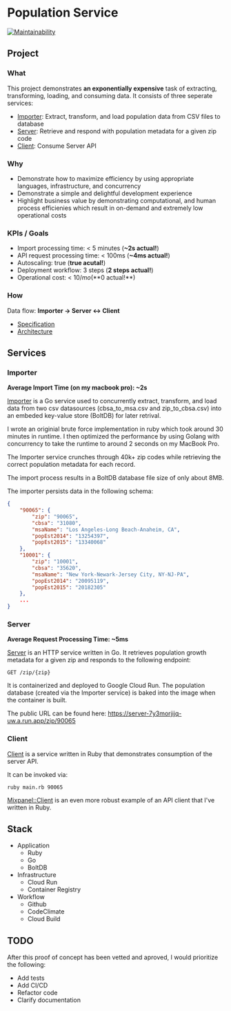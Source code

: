 # Population Service

[![Maintainability](https://api.codeclimate.com/v1/badges/bd189711b340c16cddce/maintainability)](https://codeclimate.com/github/keolo/population/maintainability)

## Project

### What

This project demonstrates **an exponentially expensive** task of extracting, transforming, loading, and
consuming data. It consists of three seperate services:

* [Importer](services/importer): Extract, transform, and load population data from CSV files to
  database
* [Server](services/server): Retrieve and respond with population metadata for a given zip code
* [Client](services/client): Consume Server API

### Why

* Demonstrate how to maximize efficiency by using appropriate languages, infrastructure, and concurrency
* Demonstrate a simple and delightful development experience
* Highlight business value by demonstrating computational, and human process efficienies which result in on-demand and extremely low operational costs

### KPIs / Goals

* Import processing time: < 5 minutes (**~2s actual!**)
* API request processing time: < 100ms (**~4ms actual!**)
* Autoscaling: true (**true acutal!**)
* Deployment workflow: 3 steps (**2 steps actual!**)
* Operational cost: < $10/mo (**$0 actual!**)

### How

Data flow: **Importer -> Server <-> Client**

* [Specification](docs/specification.md)
* [Architecture](docs/architecture.md)

## Services

### Importer

__Average Import Time (on my macbook pro): ~2s__

[Importer](services/importer) is a Go service used to concurrently extract, transform, and load data from two csv
datasources (cbsa_to_msa.csv and zip_to_cbsa.csv) into an embeded key-value
store (BoltDB) for later retrival.

I wrote an originial brute force implementation in ruby which took around 30 minutes in runtime. I then optimized the performance by using Golang with concurrency to take the runtime to around 2 seconds on my MacBook Pro.

The Importer service crunches through 40k+ zip codes while retrieving the
correct population metadata for each record.

The import process results in a BoltDB database file size of only about 8MB.

The importer persists data in the following schema:

```json
{
    "90065": {
        "zip": "90065",
        "cbsa": "31080",
        "msaName": "Los Angeles-Long Beach-Anaheim, CA",
        "popEst2014": "13254397",
        "popEst2015": "13340068"
    },
    "10001": {
        "zip": "10001",
        "cbsa": "35620",
        "msaName": "New York-Newark-Jersey City, NY-NJ-PA",
        "popEst2014": "20095119",
        "popEst2015": "20182305"
    },
    ...
}
```

### Server

__Average Request Processing Time: ~5ms__

[Server](services/server) is an HTTP service written in Go. It retrieves population growth
metadata for a given zip and responds to the following endpoint:

`GET /zip/{zip}`

It is containerized and deployed to Google Cloud Run. The
population database (created via the Importer service) is baked into the image
when the container is built.

The public URL can be found here: https://server-7y3morjijq-uw.a.run.app/zip/90065

### Client

[Client](services/client) is a service written in Ruby that demonstrates consumption of the server
API.

It can be invoked via:

`ruby main.rb 90065`

[Mixpanel::Client](https://github.com/keolo/mixpanel_client) is an even more
robust example of an API client that I've written in Ruby.

## Stack

* Application
  * Ruby
  * Go
  * BoltDB
* Infrastructure
  * Cloud Run
  * Container Registry
* Workflow
  * Github
  * CodeClimate
  * Cloud Build

## TODO

After this proof of concept has been vetted and aproved, I would prioritize the following:

* Add tests
* Add CI/CD
* Refactor code
* Clarify documentation
